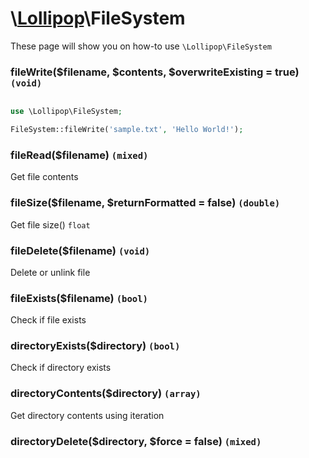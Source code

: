 # \\[Lollipop](https://github.com/jabernardo/lollipop-php)\FileSystem

These page will show you on how-to use ```\Lollipop\FileSystem``` 

### fileWrite($filename, $contents, $overwriteExisting = true) ```(void)```

```php

use \Lollipop\FileSystem;

FileSystem::fileWrite('sample.txt', 'Hello World!');

```

### fileRead($filename) ```(mixed)```
Get file contents

### fileSize($filename, $returnFormatted = false) ```(double)```
Get file size() ```float```

### fileDelete($filename) ```(void)```
Delete or unlink file

### fileExists($filename) ```(bool)```
Check if file exists

### directoryExists($directory) ```(bool)```
Check if directory exists

### directoryContents($directory) ```(array)```
Get directory contents using iteration

### directoryDelete($directory, $force = false) ```(mixed)```
